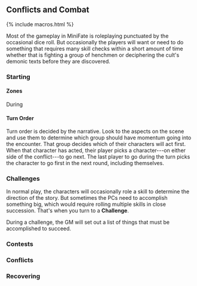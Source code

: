 ---
---
## Conflicts and Combat

{% include macros.html %}

Most of the gameplay in MiniFate is roleplaying punctuated by the occasional
dice roll. But occasionally the players will want or need to do something that
requires many skill checks within a short amount of time whether that is
fighting a group of henchmen or deciphering the cult's demonic texts before
they are discovered.

### Starting

#### Zones

During 

#### Turn Order

Turn order is decided by the narrative. Look to the aspects on the scene and
use them to determine which group should have momentum going into the
encounter. That group decides which of their characters will act first. When
that character has acted, their player picks a character---on either side of
the conflict---to go next. The last player to go during the turn picks the
character to go first in the next round, including themselves.

### Challenges

In normal play, the characters will occasionally role a skill to determine the
direction of the story. But sometimes the PCs need to accomplish something
big, which would require rolling multiple skills in close succession. That's
when you turn to a **Challenge**.

During a challenge, the GM will set out a list of things that must be
accomplished to succeed.

### Contests

### Conflicts

### Recovering
